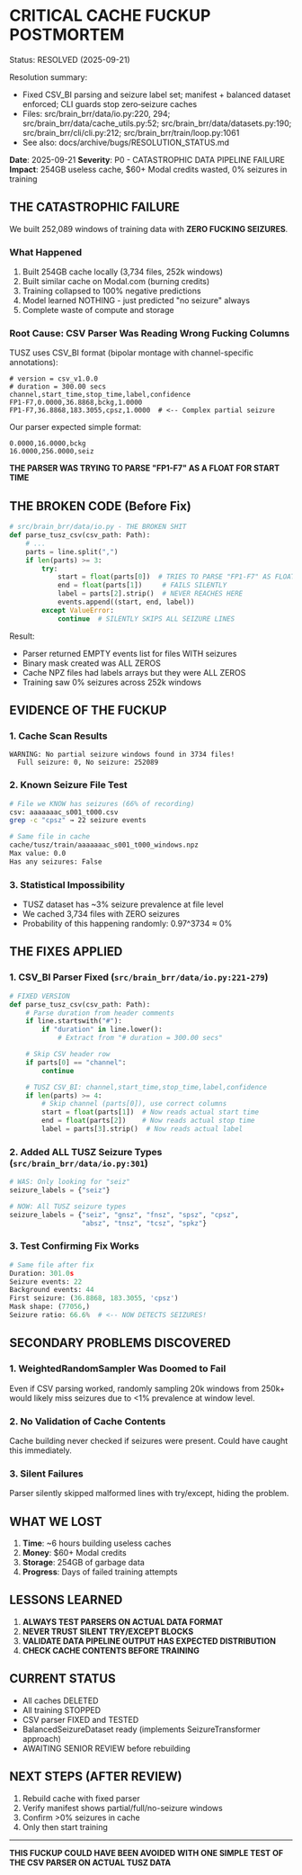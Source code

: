# CRITICAL CACHE FUCKUP POSTMORTEM

Status: RESOLVED (2025-09-21)

Resolution summary:
- Fixed CSV_BI parsing and seizure label set; manifest + balanced dataset enforced; CLI guards stop zero‑seizure caches
- Files: src/brain_brr/data/io.py:220, 294; src/brain_brr/data/cache_utils.py:52; src/brain_brr/data/datasets.py:190; src/brain_brr/cli/cli.py:212; src/brain_brr/train/loop.py:1061
- See also: docs/archive/bugs/RESOLUTION_STATUS.md

**Date**: 2025-09-21
**Severity**: P0 - CATASTROPHIC DATA PIPELINE FAILURE
**Impact**: 254GB useless cache, $60+ Modal credits wasted, 0% seizures in training

## THE CATASTROPHIC FAILURE

We built 252,089 windows of training data with **ZERO FUCKING SEIZURES**.

### What Happened
1. Built 254GB cache locally (3,734 files, 252k windows)
2. Built similar cache on Modal.com (burning credits)
3. Training collapsed to 100% negative predictions
4. Model learned NOTHING - just predicted "no seizure" always
5. Complete waste of compute and storage

### Root Cause: CSV Parser Was Reading Wrong Fucking Columns

TUSZ uses CSV_BI format (bipolar montage with channel-specific annotations):
```csv
# version = csv_v1.0.0
# duration = 300.00 secs
channel,start_time,stop_time,label,confidence
FP1-F7,0.0000,36.8868,bckg,1.0000
FP1-F7,36.8868,183.3055,cpsz,1.0000  # <-- Complex partial seizure
```

Our parser expected simple format:
```csv
0.0000,16.0000,bckg
16.0000,256.0000,seiz
```

**THE PARSER WAS TRYING TO PARSE "FP1-F7" AS A FLOAT FOR START TIME**

## THE BROKEN CODE (Before Fix)

```python
# src/brain_brr/data/io.py - THE BROKEN SHIT
def parse_tusz_csv(csv_path: Path):
    # ...
    parts = line.split(",")
    if len(parts) >= 3:
        try:
            start = float(parts[0])  # TRIES TO PARSE "FP1-F7" AS FLOAT
            end = float(parts[1])     # FAILS SILENTLY
            label = parts[2].strip()  # NEVER REACHES HERE
            events.append((start, end, label))
        except ValueError:
            continue  # SILENTLY SKIPS ALL SEIZURE LINES
```

Result:
- Parser returned EMPTY events list for files WITH seizures
- Binary mask created was ALL ZEROS
- Cache NPZ files had labels arrays but they were ALL ZEROS
- Training saw 0% seizures across 252k windows

## EVIDENCE OF THE FUCKUP

### 1. Cache Scan Results
```
WARNING: No partial seizure windows found in 3734 files!
  Full seizure: 0, No seizure: 252089
```

### 2. Known Seizure File Test
```bash
# File we KNOW has seizures (66% of recording)
csv: aaaaaaac_s001_t000.csv
grep -c "cpsz" → 22 seizure events

# Same file in cache
cache/tusz/train/aaaaaaac_s001_t000_windows.npz
Max value: 0.0
Has any seizures: False
```

### 3. Statistical Impossibility
- TUSZ dataset has ~3% seizure prevalence at file level
- We cached 3,734 files with ZERO seizures
- Probability of this happening randomly: 0.97^3734 ≈ 0%

## THE FIXES APPLIED

### 1. CSV_BI Parser Fixed (`src/brain_brr/data/io.py:221-279`)

```python
# FIXED VERSION
def parse_tusz_csv(csv_path: Path):
    # Parse duration from header comments
    if line.startswith("#"):
        if "duration" in line.lower():
            # Extract from "# duration = 300.00 secs"

    # Skip CSV header row
    if parts[0] == "channel":
        continue

    # TUSZ CSV_BI: channel,start_time,stop_time,label,confidence
    if len(parts) >= 4:
        # Skip channel (parts[0]), use correct columns
        start = float(parts[1])  # Now reads actual start time
        end = float(parts[2])    # Now reads actual stop time
        label = parts[3].strip()  # Now reads actual label
```

### 2. Added ALL TUSZ Seizure Types (`src/brain_brr/data/io.py:301`)

```python
# WAS: Only looking for "seiz"
seizure_labels = {"seiz"}

# NOW: All TUSZ seizure types
seizure_labels = {"seiz", "gnsz", "fnsz", "spsz", "cpsz",
                  "absz", "tnsz", "tcsz", "spkz"}
```

### 3. Test Confirming Fix Works

```python
# Same file after fix
Duration: 301.0s
Seizure events: 22
Background events: 44
First seizure: (36.8868, 183.3055, 'cpsz')
Mask shape: (77056,)
Seizure ratio: 66.6%  # <-- NOW DETECTS SEIZURES!
```

## SECONDARY PROBLEMS DISCOVERED

### 1. WeightedRandomSampler Was Doomed to Fail
Even if CSV parsing worked, randomly sampling 20k windows from 250k+ would likely miss seizures due to <1% prevalence at window level.

### 2. No Validation of Cache Contents
Cache building never checked if seizures were present. Could have caught this immediately.

### 3. Silent Failures
Parser silently skipped malformed lines with try/except, hiding the problem.

## WHAT WE LOST

1. **Time**: ~6 hours building useless caches
2. **Money**: $60+ Modal credits
3. **Storage**: 254GB of garbage data
4. **Progress**: Days of failed training attempts

## LESSONS LEARNED

1. **ALWAYS TEST PARSERS ON ACTUAL DATA FORMAT**
2. **NEVER TRUST SILENT TRY/EXCEPT BLOCKS**
3. **VALIDATE DATA PIPELINE OUTPUT HAS EXPECTED DISTRIBUTION**
4. **CHECK CACHE CONTENTS BEFORE TRAINING**

## CURRENT STATUS

- All caches DELETED
- All training STOPPED
- CSV parser FIXED and TESTED
- BalancedSeizureDataset ready (implements SeizureTransformer approach)
- AWAITING SENIOR REVIEW before rebuilding

## NEXT STEPS (AFTER REVIEW)

1. Rebuild cache with fixed parser
2. Verify manifest shows partial/full/no-seizure windows
3. Confirm >0% seizures in cache
4. Only then start training

---

**THIS FUCKUP COULD HAVE BEEN AVOIDED WITH ONE SIMPLE TEST OF THE CSV PARSER ON ACTUAL TUSZ DATA**
